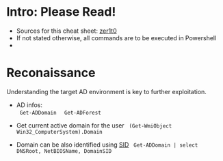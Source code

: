 # Intro: Please Read!
* Sources for this cheat sheet: [zer1t0](https://zer1t0.gitlab.io/posts/attacking_ad/)
* If not stated otherwise, all commands are to be executed in Powershell
* 

# Reconaissance

Understanding the target AD environment is key to further exploitation.
* AD infos:  
<code> Get-ADDomain </code>
<code> Get-ADForest</code>

* Get current active domain for the user
<code> (Get-WmiObject Win32_ComputerSystem).Domain </code>
* Domain can be also identified using [SID](https://docs.microsoft.com/en-us/windows/security/identity-protection/access-control/security-identifiers)
<code> Get-ADDomain | select DNSRoot, NetBIOSName, DomainSID </code>
